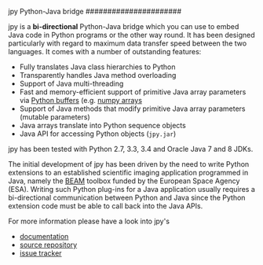 
jpy Python-Java bridge
######################

jpy is a **bi-directional** Python-Java bridge which you can use to embed Java code in Python programs or the other
way round. It has been designed particularly with regard to maximum data transfer speed between the two languages.
It comes with a number of outstanding features:

* Fully translates Java class hierarchies to Python
* Transparently handles Java method overloading
* Support of Java multi-threading
* Fast and memory-efficient support of primitive Java array parameters via [Python buffers](http://docs.python.org/3.3/c-api/buffer.html)
  (e.g. [numpy arrays](http://docs.scipy.org/doc/numpy/reference/arrays.html)
* Support of Java methods that modify primitive Java array parameters (mutable parameters)
* Java arrays translate into Python sequence objects
* Java API for accessing Python objects (`jpy.jar`)

jpy has been tested with Python 2.7, 3.3, 3.4 and Oracle Java 7 and 8 JDKs. 

The initial development of jpy has been driven by the need to write Python extensions to an established scientific
imaging application programmed in Java, namely the [BEAM](http://www.brockmann-consult.de/beam/) toolbox
funded by the European Space Agency (ESA).
Writing such Python plug-ins for a Java application usually requires a bi-directional communication between Python and
Java since the Python extension code must be able to call back into the Java APIs.

For more information please have a look into jpy's

* [documentation](http://jpy.readthedocs.org/en/latest/)
* [source repository](https://github.com/bcdev/jpy)
* [issue tracker](https://github.com/bcdev/jpy/issues?state=open)
